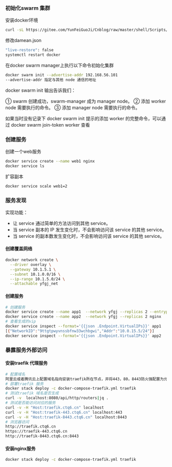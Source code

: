### 初始化swarm 集群
安装docker环境
```bash
curl -sL https://gitee.com/YunFeiGuoJi/Cnblog/raw/master/shell/Scripts/docker_install.sh|sh -x -
```

修改damean.json
```bash
"live-restore": false
systemctl restart docker
```

在docker swarm manager上执行以下命令初始化集群
```bash
docker swarm init --advertise-addr 192.168.56.101
--advertise-addr 指定与其他 node 通信的地址 
```
docker swarm init 输出告诉我们：

① swarm 创建成功，swarm-manager 成为 manager node。
② 添加 worker node 需要执行的命令。
③ 添加 manager node 需要执行的命令。

如果当时没有记录下 docker swarm init 提示的添加 worker 的完整命令，可以通过 docker swarm join-token worker 查看

### 创建服务
创建一个web服务
```bash
docker service create --name web1 nginx
docker service ls
```
扩容副本
```bash
docker service scale web1=2
```
### 服务发现
实现功能：
- 让 service 通过简单的方法访问到其他 service。
- 当 service 副本的 IP 发生变化时，不会影响访问该 service 的其他 service。
- 当 service 的副本数发生变化时，不会影响访问该 service 的其他 service。

#### 创建覆盖网络

```bash
docker network create \
  --driver overlay \
  --gateway 10.1.5.1 \
  --subnet 10.1.0.0/16 \
  --ip-range 10.1.5.0/24 \
  --attachable yfgj_net
```
#### 创建服务
```bash
# 创建服务
docker service create --name app1  --network yfgj --replicas 2 --entrypoint "sleep 1d" busybox
docker service create --name app2  --network yfgj --replicas 2 nginx
# 查看生成的vip
docker service inspect --format='{{json .Endpoint.VirtualIPs}}' app1
[{"NetworkID":"9ttgtpwyvnssbfnw33wchbgwi","Addr":"10.0.15.5/24"}]
docker service inspect --format='{{json .Endpoint.VirtualIPs}}' app2
```

### 暴露服务外部访问
#### 安装traefik 代理服务
```bash
# 配置域名
阿里云或者腾讯云上配置域名指向安装traefik所在节点，并将443，80，8443防火强配置为允许公网访问，配置需要访问的服务域名
# 部署traefik 服务
docker stack deploy -c docker-compose-traefik.yml traefik
# 测试traefik 域名是否生成
curl -v  localhost:8080/api/http/routers|jq .
# 测试是否能访问对应的服务
curl -v -H "Host:traefik.ctq6.cn" localhost
curl -v -H "Host:traefik-443.ctq6.cn" localhost:443
curl -v -H "Host:traefik-8443.ctq6.cn" localhost:8443
# 浏览器访问
http://traefik.ctq6.cn
https://traefik-443.ctq6.cn
http://traefik-8443.ctq6.cn:8443
```
#### 安装nginx服务
```bash
docker stack deploy -c docker-compose-traefik.yml traefik
```

